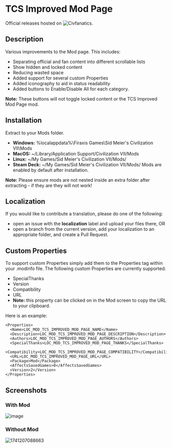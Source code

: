 # TCS Improved Mod Page
Official releases hosted on ![Civfanatics](https://forums.civfanatics.com/resources/tcs-improved-mod-page.32024/).

## Description
Various improvements to the Mod page. This includes:
* Separating official and fan content into different scrollable lists
* Show hidden and locked content
* Reducing wasted space
* Added support for several custom Properties
* Added iconography to aid in status readability
* Added buttons to Enable/Disable All for each category.

**Note:** These buttons will not toggle locked content or the TCS Improved Mod Page mod.

## Installation
Extract to your Mods folder.
* **Windows:** %localappdata%\Firaxis Games\Sid Meier's Civilization VII\Mods
* **MacOS:** ~/Library/Application Support/Civilization VII/Mods
* **Linux:** ~/My Games/Sid Meier's Civilization VII/Mods/
* **Steam Deck:** ~/My Games/Sid Meier's Civilization VII/Mods/
Mods are enabled by default after installation.

**Note:** Please ensure mods are not nested inside an extra folder after extracting - if they are they will not work!

## Localization
If you would like to contribute a translation, please do one of the following:
* open an issue with the **localization** label and upload your files there, OR
* open a branch from the current version, add your localization to an appropriate folder, and create a Pull Request.

## Custom Properties
To support custom Properties simply add them to the Properties tag within your .modinfo file. The following custom Properties are currently supported:
* SpecialThanks
* Version
* Compatibility
* URL
 * **Note:** this property can be clicked on in the Mod screen to copy the URL to your clipboard.

Here is an example:
```
<Properties>
  <Name>LOC_MOD_TCS_IMPROVED_MOD_PAGE_NAME</Name>
  <Description>LOC_MOD_TCS_IMPROVED_MOD_PAGE_DESCRIPTION</Description>
  <Authors>LOC_MOD_TCS_IMPROVED_MOD_PAGE_AUTHORS</Authors>
  <SpecialThanks>LOC_MOD_TCS_IMPROVED_MOD_PAGE_THANKS</SpecialThanks>
  <Compatibility>LOC_MOD_TCS_IMPROVED_MOD_PAGE_COMPATIBILITY</Compatibility>
  <URL>LOC_MOD_TCS_IMPROVED_MOD_PAGE_URL</URL>
  <Package>Mod</Package>
  <AffectsSavedGames>0</AffectsSavedGames>
  <Version>2</Version>
</Properties>
```
## Screenshots
### With Mod
![image](https://github.com/user-attachments/assets/4ba1a421-fc3a-4972-b55b-5f14698e75a1)
### Without Mod 
![1741207088663](https://github.com/user-attachments/assets/969955f5-f36b-4402-bbcb-e78d0eaba26d)
